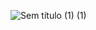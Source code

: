 
![Sem título (1) (1)](https://user-images.githubusercontent.com/60707892/219823124-bd252c02-3ca7-451a-ba79-3507c80640c4.png)
